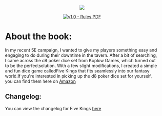<p align="center"><img src="https://i.imgur.com/ZTUnPfJ.png"></p>

<p align="center"><a href="https://drive.google.com/file/d/1G0nM2aB_hByj_HsblBbdwHXjIQgcL9KI/view?usp=drive_link"><img src="https://img.shields.io/badge/v1.0-Rules_PDF-057031?style=for-the-badge&logo=googledrive&logoColor=ffffff" alt="v1.0 - Rules PDF"></a></p>

# About the book:
In my recent 5E campaign, I wanted to give my players something easy and engaging to do during their downtime in the tavern. After a bit of searching, I came across the d8 poker dice set from Koplow Games, which turned out to be the perfectsolution. With a few slight modifications, I created a simple and fun dice game calledFive Kings that fits seamlessly into our fantasy world.If you're interested in picking up the d8 poker dice set for yourself, you can find them here on [Amazon](https://www.amazon.com/Koplow-Games-Poker-Dice-Game/dp/B0013CY0TQ)


## Changelog:

You can view the changelog for Five Kings [here](https://github.com/AtomicQuillPublishing/five-kings/blob/main/Changelog.md)
